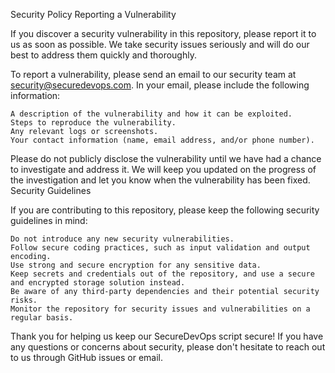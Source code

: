 Security Policy
Reporting a Vulnerability

If you discover a security vulnerability in this repository, please report it to us as soon as possible. We take security issues seriously and will do our best to address them quickly and thoroughly.

To report a vulnerability, please send an email to our security team at security@securedevops.com. In your email, please include the following information:

    A description of the vulnerability and how it can be exploited.
    Steps to reproduce the vulnerability.
    Any relevant logs or screenshots.
    Your contact information (name, email address, and/or phone number).

Please do not publicly disclose the vulnerability until we have had a chance to investigate and address it. We will keep you updated on the progress of the investigation and let you know when the vulnerability has been fixed.
Security Guidelines

If you are contributing to this repository, please keep the following security guidelines in mind:

    Do not introduce any new security vulnerabilities.
    Follow secure coding practices, such as input validation and output encoding.
    Use strong and secure encryption for any sensitive data.
    Keep secrets and credentials out of the repository, and use a secure and encrypted storage solution instead.
    Be aware of any third-party dependencies and their potential security risks.
    Monitor the repository for security issues and vulnerabilities on a regular basis.

Thank you for helping us keep our SecureDevOps script secure! If you have any questions or concerns about security, please don't hesitate to reach out to us through GitHub issues or email.
